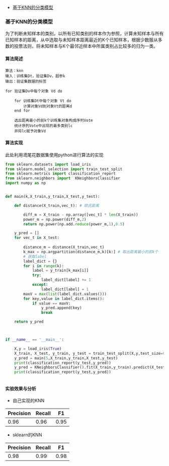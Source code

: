 <!-- GFM-TOC -->
* [基于KNN的分类模型](#基于KNN的分类模型)
<!-- GFM-TOC -->

### 基于KNN的分类模型

为了判断未知样本的类别，以所有已知类别的样本作为参照，计算未知样本与所有已知样本的距离，从中选取与未知样本距离最近的K个已知样本，根据少数服从多数的投票法则，将未知样本与K个最邻近样本中所属类别占比较多的归为一类。

#### 算法简述


```
算法：knn
输入：训练集Dt，验证集Dv，超参k
输出：验证集数据的标签

for 验证集Dv中每个对象 Vd do

    for 训练集Dt中每个对象 Vt do
        计算对象Vd到对象Vt的距离d
    end for

    选出距离最小的前k个训练集对象构成序列Vote
    统计序列Vote中出现的最多类别lc
    并将lc赋予对象Vd
```

#### 算法实现

此处利用鸢尾花数据集使用python进行算法的实现

```python
from sklearn.datasets import load_iris
from sklearn.model_selection import train_test_split
from sklearn.metrics import classification_report
from sklearn.neighbors import  KNeighborsClassifier
import numpy as np


def main(k,X_train,y_train,X_test,y_test):

    def distance(X_train,vec_t): # 欧氏距离

        diff_m = X_train - np.array([vec_t] * len(X_train))
        power_m = np.power(diff_m,2)
        return np.power(np.add.reduce(power_m,1),0.5)

    y_pred = []
    for vec_t in X_test:
        
        distance_m = distance(X_train,vec_t)
        k_max = np.argpartition(distance_m,k)[k:] # 取出距离最小的前k个
        # 获取label
        label_dict = {}
        for i in range(k):
            label = y_train[k_max[i]]
            try:
                label_dict[label] += 1
            except:
                label_dict[label] = 1
        maxV = max(list(label_dict.values()))
        for key,value in label_dict.items():
            if value == maxV:
                y_pred.append(key)
                break

    return y_pred



if __name__ == '__main__':

    X,y = load_iris(True)
    X_train, X_test, y_train, y_test = train_test_split(X,y,test_size=0.4, random_state=33)
    y_pred = main(5,X_train,y_train,X_test,y_test)
    print(classification_report(y_test,y_pred))
    y_pred = KNeighborsClassifier().fit(X_train,y_train).predict(X_test)
    print(classification_report(y_test,y_pred))



```

#### 实验效果与分析

- 自己实现的KNN

Precision | Recall | F1
---|---|---
0.96 | 0.96 | 0.95

- sklearn的KNN

Precision | Recall | F1
---|---|---
0.98 | 0.99 | 0.98

